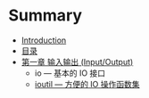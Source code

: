 # Summary

* [Introduction](README.md)
* [目录](preface.md)
* [第一章 输入输出 (Input/Output)](chapter01/01.1.md)
   * io — 基本的 IO 接口
   * [ioutil — 方便的 IO 操作函数集](chapter01/01.3.md)

